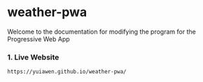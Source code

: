 # weather-pwa
Welcome to the documentation for modifying the program for the Progressive Web App

### 1. Live Website
```bash
https://yuiawen.github.io/weather-pwa/
```
